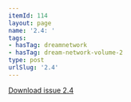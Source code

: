 ```yaml
---
itemId: 114
layout: page
name: '2.4: '
tags:
- hasTag: dreamnetwork
- hasTag: dream-network-volume-2
type: post
urlSlug: '2.4'
---
```

<a href="files/pdfs/Volume_2/2.4-Dream-Network-Bulletin-Vol.2-No.4.pdf" download="">Download issue 2.4</a>